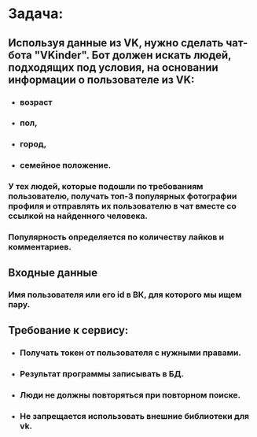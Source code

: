# Задача:
## Используя данные из VK, нужно сделать чат-бота "VKinder". Бот должен искать людей, подходящих под условия, на основании информации о пользователе из VK:
+ ### возраст
+ ### пол,
+ ### город,
+ ### семейное положение.
### У тех людей, которые подошли по требованиям пользователю, получать топ-3 популярных фотографии профиля и отправлять их пользователю в чат вместе со ссылкой на найденного человека.
### Популярность определяется по количеству лайков и комментариев.

## Входные данные
### Имя пользователя или его id в ВК, для которого мы ищем пару.

## Требование к сервису:
+ ### Получать токен от пользователя с нужными правами.
+ ### Результат программы записывать в БД.
+ ### Люди не должны повторяться при повторном поиске.
+ ### Не запрещается использовать внешние библиотеки для vk.

